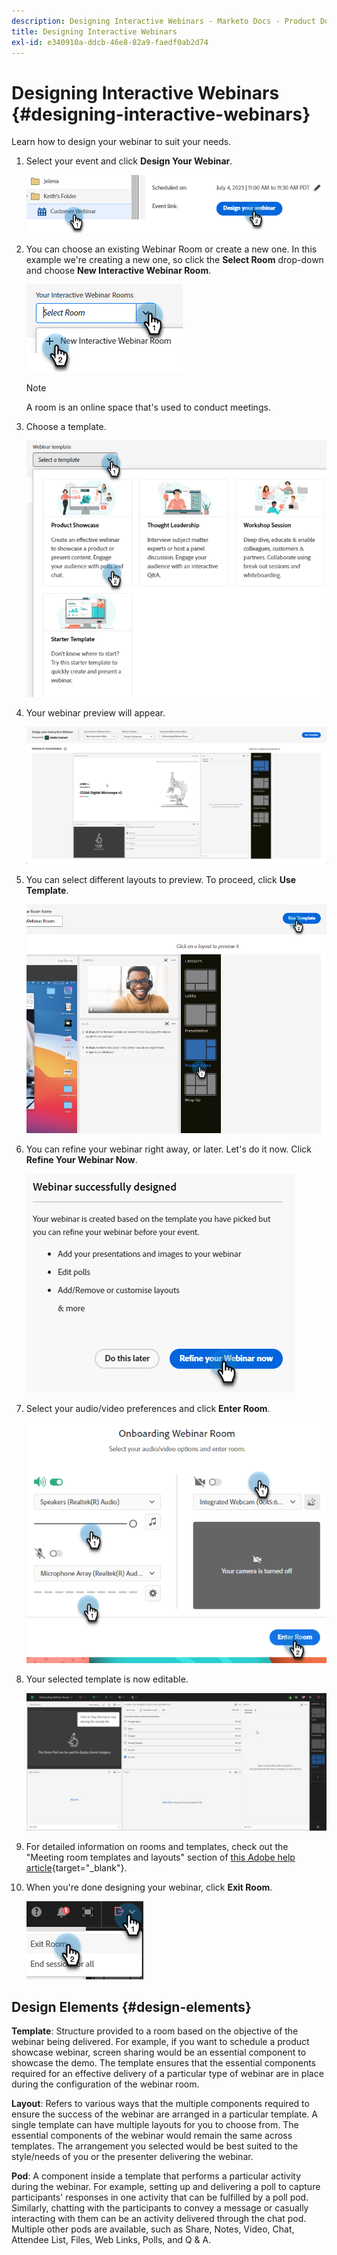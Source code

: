 ```yaml
---
description: Designing Interactive Webinars - Marketo Docs - Product Documentation
title: Designing Interactive Webinars
exl-id: e340910a-ddcb-46e8-82a9-faedf0ab2d74
---
```

# Designing Interactive Webinars {#designing-interactive-webinars}

Learn how to design your webinar to suit your needs.

1. Select your event and click **Design Your Webinar**.

   ![](assets/designing-interactive-webinars-1.png)

1. You can choose an existing Webinar Room or create a new one. In this example we're creating a new one, so click the **Select Room** drop-down and choose **New Interactive Webinar Room**. 

   ![](assets/designing-interactive-webinars-2.png)

   >[!NOTE]
   >
   >A room is an online space that's used to conduct meetings.

1. Choose a template.

   ![](assets/designing-interactive-webinars-3.png)

1. Your webinar preview will appear.

   ![](assets/designing-interactive-webinars-4.png)

1. You can select different layouts to preview. To proceed, click **Use Template**.

   ![](assets/designing-interactive-webinars-5.png)

1. You can refine your webinar right away, or later. Let's do it now. Click **Refine Your Webinar Now**.

   ![](assets/designing-interactive-webinars-6.png)

1. Select your audio/video preferences and click **Enter Room**.

   ![](assets/designing-interactive-webinars-7.png)

1. Your selected template is now editable.

   ![](assets/designing-interactive-webinars-8.png)

1. For detailed information on rooms and templates, check out the "Meeting room templates and layouts" section of [this Adobe help article](https://helpx.adobe.com/in/adobe-connect/using/creating-arranging-meetings.html#creating_and_arranging_meetings){target="_blank"}.

1. When you're done designing your webinar, click **Exit Room**.

   ![](assets/designing-interactive-webinars-9.png)

## Design Elements {#design-elements}

**Template**: Structure provided to a room based on the objective of the webinar being delivered. For example, if you want to schedule a product showcase webinar, screen sharing would be an essential component to showcase the demo. The template ensures that the essential components required for an effective delivery of a particular type of webinar are in place during the configuration of the webinar room.

**Layout**: Refers to various ways that the multiple components required to ensure the success of the webinar are arranged in a particular template. A single template can have multiple layouts for you to choose from. The essential components of the webinar would remain the same across templates. The arrangement you selected would be best suited to the style/needs of you or the presenter delivering the webinar.

**Pod**: A component inside a template that performs a particular activity during the webinar. For example, setting up and delivering a poll to capture participants' responses in one activity that can be fulfilled by a poll pod. Similarly, chatting with the participants to convey a message or casually interacting with them can be an activity delivered through the chat pod. Multiple other pods are available, such as Share, Notes, Video, Chat, Attendee List, Files, Web Links, Polls, and Q & A.
